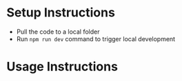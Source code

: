 # Setup Instructions

- Pull the code to a local folder
- Run `npm run dev` command to trigger local development

# Usage Instructions
